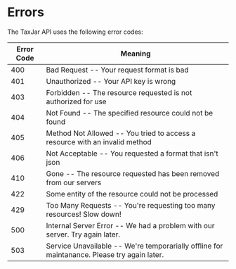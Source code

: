 # Errors

The TaxJar API uses the following error codes:

Error Code | Meaning
---------- | -------
400 | Bad Request -- Your request format is bad
401 | Unauthorized -- Your API key is wrong
403 | Forbidden -- The resource requested is not authorized for use
404 | Not Found -- The specified resource could not be found
405 | Method Not Allowed -- You tried to access a resource with an invalid method
406 | Not Acceptable -- You requested a format that isn't json
410 | Gone -- The resource requested has been removed from our servers
422 | Some entity of the resource could not be processed
429 | Too Many Requests -- You're requesting too many resources! Slow down!
500 | Internal Server Error -- We had a problem with our server. Try again later.
503 | Service Unavailable -- We're temporarially offline for maintanance. Please try again later.
